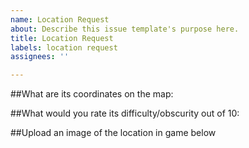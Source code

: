 ```yaml
---
name: Location Request
about: Describe this issue template's purpose here.
title: Location Request
labels: location request
assignees: ''

---
```


##What are its coordinates on the map:

##What would you rate its difficulty/obscurity out of 10:

##Upload an image of the location in game below
